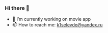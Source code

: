 ### Hi there 👋
- 🔭 I’m currently working on movie app
- 📫 How to reach me: k1selevde@yandex.ru
<!--
**k1selevde/k1selevde** is a ✨ _special_ ✨ repository because its `README.md` (this file) appears on your GitHub profile.

Here are some ideas to get you started:


- 🌱 I’m currently learning ...
- 👯 I’m looking to collaborate on ...
- 🤔 I’m looking for help with ...
- 💬 Ask me about ...
- 
- 😄 Pronouns: ...
- ⚡ Fun fact: ...
-->
